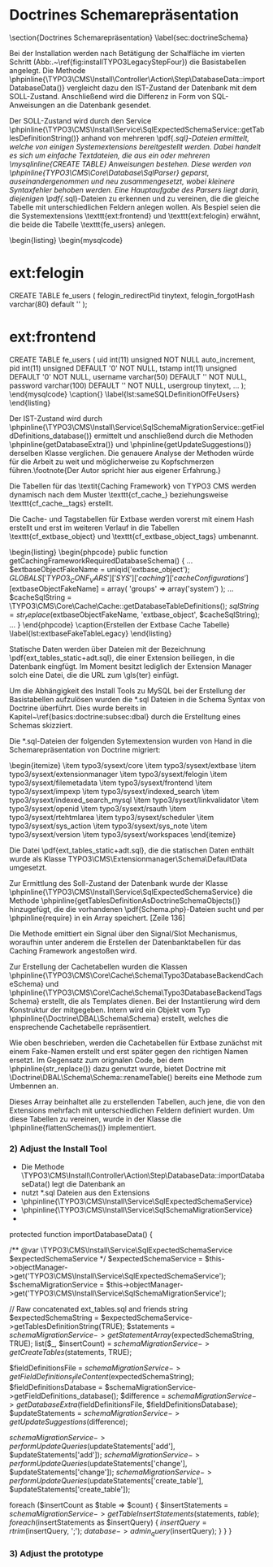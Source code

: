 # Doctrines Schemarepräsentation
\section{Doctrines Schemarepräsentation}
\label{sec:doctrineSchema}

Bei der Installation werden nach Betätigung der Schalfläche im vierten Schritt (Abb:.~\ref{fig:installTYPO3LegacyStepFour}) die Basistabellen angelegt. Die Methode \phpinline{\TYPO3\CMS\Install\Controller\Action\Step\DatabaseData::importDatabaseData()} vergleicht dazu den IST-Zustand der Datenbank mit dem SOLL-Zustand. Anschließend wird die Differenz in Form von SQL-Anweisungen an die Datenbank gesendet.


Der SOLL-Zustand wird durch den Service \phpinline{\TYPO3\CMS\Install\Service\SqlExpectedSchemaService::getTablesDefinitionString()} anhand von mehreren \pdf{*.sql}-Dateien ermittelt, welche von einigen Systemextensions bereitgestellt werden. Dabei handelt es sich um einfache Textdateien, die aus ein oder mehreren \mysqlinline{CREATE TABLE} Anweisungen bestehen. Diese werden von \phpinline{TYPO3\CMS\Core\Database\SqlParser} geparst, auseinandergenommen und neu zusammengesetzt, wobei kleinere Syntaxfehler behoben werden. Eine Hauptaufgabe des Parsers liegt darin, diejenigen \pdf{*.sql}-Dateien zu erkennen und zu vereinen, die die gleiche Tabelle mit unterschiedlichen Feldern anlegen wollen. Als Bespiel seien die die Systemextensions \texttt{ext:frontend} und \texttt{ext:felogin} erwähnt, die beide die Tabelle \texttt{fe_users} anlegen.

\begin{listing}
\begin{mysqlcode}
# ext:felogin
CREATE TABLE fe_users (
	felogin_redirectPid  tinytext,
	felogin_forgotHash  varchar(80) default '' 
);

# ext:frontend
CREATE TABLE fe_users (
	uid int(11) unsigned NOT NULL auto_increment,
	pid int(11) unsigned DEFAULT '0' NOT NULL,
	tstamp int(11) unsigned DEFAULT '0' NOT NULL,
	username varchar(50) DEFAULT '' NOT NULL,
	password varchar(100) DEFAULT '' NOT NULL,
	usergroup tinytext,
	…
);
\end{mysqlcode}
\caption{}
\label{lst:sameSQLDefinitionOfFeUsers}
\end{listing}

Der IST-Zustand wird durch \phpinline{\TYPO3\CMS\Install\Service\SqlSchemaMigrationService::getFieldDefinitions_database()} ermittelt und anschließend durch die Methoden \phpinline{getDatabaseExtra()} und \phpinline{getUpdateSuggestions()} derselben Klasse verglichen. Die genauere Analyse der Methoden würde für die Arbeit zu weit und möglicherweise zu Kopfschmerzen führen.\footnote{Der Autor spricht hier aus eigener Erfahrung.}

Die Tabellen für das \textit{Caching Framework} von TYPO3 CMS werden dynamisch nach dem Muster \texttt{cf_cache_<variablerBezeichner>} beziehungsweise \texttt{cf_cache_<variablerBezeichner>_tags} erstellt. 

Die Cache- und Tagstabellen für Extbase werden vorerst mit einem Hash erstellt und erst im weiteren Verlauf in die Tabellen \texttt{cf_extbase_object} und \texttt{cf_extbase_object_tags} umbenannt.

\begin{listing}
\begin{phpcode}
public function getCachingFrameworkRequiredDatabaseSchema() {
    …
    $extbaseObjectFakeName = uniqid('extbase_object');
	$GLOBALS['TYPO3_CONF_VARS']['SYS']['caching']['cacheConfigurations'][$extbaseObjectFakeName] = array(
	    'groups' => array('system')
	);
	…
	$cacheSqlString = \TYPO3\CMS\Core\Cache\Cache::getDatabaseTableDefinitions();
	$sqlString = str_replace($extbaseObjectFakeName, 'extbase_object', $cacheSqlString);
	...
}
\end{phpcode}
\caption{Erstellen der Extbase Cache Tabelle}
\label{lst:extbaseFakeTableLegacy}
\end{listing}


Statische Daten werden über Dateien mit der Bezeichnung \pdf{ext_tables_static+adt.sql}, die einer Extension beiliegen, in die Datenbank eingfügt. Im Moment besitzt lediglich der Extension Manager solch eine Datei, die die URL zum \gls{ter} einfügt.

Um die Abhängigkeit des Install Tools zu MySQL bei der Erstellung der Basistabellen aufzulösen wurden die *.sql Dateien in die Schema Syntax von Doctrine überführt. Dies wurde bereits in Kapitel~\ref{basics:doctrine:subsec:dbal} durch die Erstelltung eines Schemas skizziert.

Die *.sql-Dateien der folgenden Sytemextension wurden von Hand in die Schemarepräsentation von Doctrine migriert:

\begin{itemize}
\item typo3/sysext/core
\item typo3/sysext/extbase
\item typo3/sysext/extensionmanager
\item typo3/sysext/felogin
\item typo3/sysext/filemetadata
\item typo3/sysext/frontend
\item typo3/sysext/impexp
\item typo3/sysext/indexed_search
\item typo3/sysext/indexed_search_mysql
\item typo3/sysext/linkvalidator
\item typo3/sysext/openid
\item typo3/sysext/rsauth
\item typo3/sysext/rtehtmlarea
\item typo3/sysext/scheduler
\item typo3/sysext/sys_action
\item typo3/sysext/sys_note
\item typo3/sysext/version
\item typo3/sysext/workspaces
\end{itemize}

Die Datei \pdf{ext_tables_static+adt.sql}, die die statischen Daten enthält wurde als Klasse TYPO3\CMS\Extensionmanager\Schema\DefaultData umgesetzt.

Zur Ermittlung des Soll-Zustand der Datenbank wurde der Klasse \phpinline{\TYPO3\CMS\Install\Service\SqlExpectedSchemaService} die Methode \phpinline{getTablesDefinitionAsDoctrineSchemaObjects()} hinzugefügt, die die vorhandenen \pdf{Schema.php}-Dateien sucht und per \phpinline{require} in ein Array speichert. [Zeile 136]

Die Methode emittiert ein Signal über den Signal/Slot Mechanismus, woraufhin unter anderem die Erstellen der Datenbanktabellen für das Caching Framework angestoßen wird. 

Zur Erstellung der Cachetabellen wurden die Klassen \phpinline{\TYPO3\CMS\Core\Cache\Schema\Typo3DatabaseBackendCacheSchema} und \phpinline{\TYPO3\CMS\Core\Cache\Schema\Typo3DatabaseBackendTagsSchema} erstellt, die als Templates dienen. Bei der Instantiierung wird dem Konstruktur der <VariableBezeichner> mitgegeben. Intern wird ein Objekt vom Typ \phpinline{\Doctrine\DBAL\Schema\Schema} erstellt, welches die ensprechende Cachetabelle repräsentiert.

Wie oben beschrieben, werden die Cachetabellen für Extbase zunächst mit einem Fake-Namen erstellt und erst später gegen den richtigen Namen ersetzt. Im Gegensatz zum orignalen Code, bei dem \phpinline{str_replace()} dazu genutzt wurde, bietet Doctrine mit \Doctrine\DBAL\Schema\Schema::renameTable() bereits eine Methode zum Umbennen an.

Dieses Array beinhaltet alle zu erstellenden Tabellen, auch jene, die von den Extensions mehrfach mit unterschiedlichen Feldern definiert wurden. Um diese Tabellen zu vereinen, wurde in der Klasse die \phpinline{flattenSchemas()} implementiert.




### 2) Adjust the Install Tool
- Die Methode \TYPO3\CMS\Install\Controller\Action\Step\DatabaseData::importDatabaseData() legt die Datenbank an
- nutzt *.sql Dateien aus den Extensions
- \phpinline{\TYPO3\CMS\Install\Service\SqlExpectedSchemaService}
- \phpinline{\TYPO3\CMS\Install\Service\SqlSchemaMigrationService}
- 



protected function importDatabaseData() {
  
  /** @var \TYPO3\CMS\Install\Service\SqlExpectedSchemaService $expectedSchemaService */
  $expectedSchemaService = $this->objectManager->get('TYPO3\\CMS\\Install\\Service\\SqlExpectedSchemaService');
  $schemaMigrationService = $this->objectManager->get('TYPO3\\CMS\\Install\\Service\\SqlSchemaMigrationService');

  // Raw concatenated ext_tables.sql and friends string
  $expectedSchemaString = $expectedSchemaService->getTablesDefinitionString(TRUE);
  $statements = $schemaMigrationService->getStatementArray($expectedSchemaString, TRUE);
  list($_, $insertCount) = $schemaMigrationService->getCreateTables($statements, TRUE);

  $fieldDefinitionsFile = $schemaMigrationService->getFieldDefinitions_fileContent($expectedSchemaString);
  $fieldDefinitionsDatabase = $schemaMigrationService->getFieldDefinitions_database();
  $difference = $schemaMigrationService->getDatabaseExtra($fieldDefinitionsFile, $fieldDefinitionsDatabase);
  $updateStatements = $schemaMigrationService->getUpdateSuggestions($difference);

  $schemaMigrationService->performUpdateQueries($updateStatements['add'], $updateStatements['add']);
  $schemaMigrationService->performUpdateQueries($updateStatements['change'], $updateStatements['change']);
  $schemaMigrationService->performUpdateQueries($updateStatements['create_table'], $updateStatements['create_table']);

  foreach ($insertCount as $table => $count) {
    $insertStatements = $schemaMigrationService->getTableInsertStatements($statements, $table);
	foreach ($insertStatements as $insertQuery) {
	  $insertQuery = rtrim($insertQuery, ';');
	  $database->admin_query($insertQuery);
	}
  }
}

### 3) Adjust the prototype

